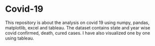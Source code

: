 # Covid-19
This repository is about the analysis on covid 19 using numpy, pandas, matplotlib, excel and tableau. The dataset contains state and year wise covid confirmed, death, cured cases. I have also visualized one by one using tableau.
